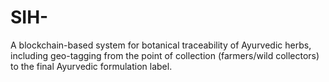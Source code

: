 # SIH-
A blockchain-based system for botanical traceability of Ayurvedic herbs, including geo-tagging from the point of collection (farmers/wild collectors) to the final Ayurvedic formulation label.

